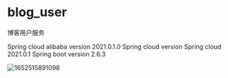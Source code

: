 # blog_user
博客用户服务


Spring cloud alibaba version 2021.0.1.0
Spring  cloud version  Spring cloud 2021.0.1
Spring boot version 2.6.3



![1652515891098](C:\Users\80539\AppData\Roaming\Typora\typora-user-images\1652515891098.png)

